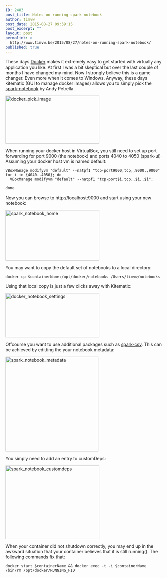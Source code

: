 ```yaml
---
ID: 2483
post_title: Notes on running spark-notebook
author: timvw
post_date: 2015-08-27 09:39:15
post_excerpt: ""
layout: post
permalink: >
  http://www.timvw.be/2015/08/27/notes-on-running-spark-notebook/
published: true
---
```

<p>These days <a href="https://www.docker.com/">Docker</a> makes it extremely easy to get started with virtually any application you like. At first I was a bit skeptical but over the last couple of months I have changed my mind. Now I strongly believe this is a game changer. Even more  when it comes to Windows. Anyway, these days kitematic (GUI to manage docker images) allows you to simply pick the <a href="https://github.com/andypetrella/spark-notebook">spark-notebook</a> by Andy Petrella.</p>
<a href="http://www.timvw.be/wp-content/uploads/2015/08/docker_pick_image.png"><img src="http://www.timvw.be/wp-content/uploads/2015/08/docker_pick_image-300x152.png" alt="docker_pick_image" width="300" height="152" class="size-medium wp-image-2486" /></a><br/>
<p>When running your docker host in VirtualBox, you still need to set up port forwarding for port 9000 (the notebook) and ports 4040 to 4050 (spark-ui) Assuming your docker host vm is named default:</p>
<code>VBoxManage modifyvm "default" --natpf1 "tcp-port9000,tcp,,9000,,9000"</code>
<code>for i in {4040..4050}; do 
  VBoxManage modifyvm "default" --natpf1 "tcp-port$i,tcp,,$i,,$i";<br/>
done
</code>
<p>Now you can browse to http://localhost:9000 and start using your new notebook:</p>
<a href="http://www.timvw.be/wp-content/uploads/2015/08/spark_notebook_home.png"><img src="http://www.timvw.be/wp-content/uploads/2015/08/spark_notebook_home-300x160.png" alt="spark_notebook_home" width="300" height="160" class="size-medium wp-image-2493" /></a>
<p>You may want to copy the default set of notebooks to a local directory:</p>
<code>docker cp $containerName:/opt/docker/notebooks /Users/timvw/notebooks</code>
<p>Using that local copy is just a few clicks away with Kitematic:</p>
<a href="http://www.timvw.be/wp-content/uploads/2015/08/docker_notebook_settings.png"><img src="http://www.timvw.be/wp-content/uploads/2015/08/docker_notebook_settings-300x140.png" alt="docker_notebook_settings" width="300" height="140" class="alignnone size-medium wp-image-2498" /></a>

<p>Offcourse you want to use additional packages such as <a href="https://github.com/databricks/spark-csv">spark-csv</a>. This can be achieved by editting the your notebook metadata:</p>
<a href="http://www.timvw.be/wp-content/uploads/2015/08/spark_notebook_metadata.png"><img src="http://www.timvw.be/wp-content/uploads/2015/08/spark_notebook_metadata-297x300.png" alt="spark_notebook_metadata" width="297" height="300" class="alignnone size-medium wp-image-2501" /></a>

<p>You simply need to add an entry to customDeps:</p>
<a href="http://www.timvw.be/wp-content/uploads/2015/08/spark_notebook_customdeps.png"><img src="http://www.timvw.be/wp-content/uploads/2015/08/spark_notebook_customdeps-300x234.png" alt="spark_notebook_customdeps" width="300" height="234" class="alignnone size-medium wp-image-2500" /></a>

<p>When your container did not shutdown correctly, you may end up in the awkward situation that your container believes that it is still running(). The following commands fix that:</p>
<code>docker start $containerName && docker exec -t -i $containerName /bin/rm /opt/docker/RUNNING_PID</code>
